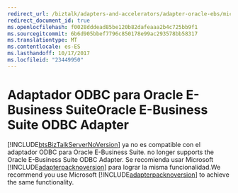 ```yaml
---
redirect_url: /biztalk/adapters-and-accelerators/adapter-oracle-ebs/microsoft-biztalk-adapter-for-oracle-e-business-suite-documentation
redirect_document_id: true
ms.openlocfilehash: f0028dddead85be120b82dafeaaa2b4c725bb9f1
ms.sourcegitcommit: 6b6d905bbef7796c850178e99ac293578bb58317
ms.translationtype: MT
ms.contentlocale: es-ES
ms.lasthandoff: 10/17/2017
ms.locfileid: "23449950"
---
```

# <a name="oracle-e-business-suite-odbc-adapter"></a><span data-ttu-id="9b73e-101">Adaptador ODBC para Oracle E-Business Suite</span><span class="sxs-lookup"><span data-stu-id="9b73e-101">Oracle E-Business Suite ODBC Adapter</span></span>

[!INCLUDE[btsBizTalkServerNoVersion](../includes/btsbiztalkservernoversion-md.md)]<span data-ttu-id="9b73e-102"> ya no es compatible con el adaptador ODBC para Oracle E-Business Suite.</span><span class="sxs-lookup"><span data-stu-id="9b73e-102"> no longer supports the Oracle E-Business Suite ODBC Adapter.</span></span> <span data-ttu-id="9b73e-103">Se recomienda usar Microsoft [!INCLUDE[adapterpacknoversion](../includes/adapterpacknoversion-md.md)] para lograr la misma funcionalidad.</span><span class="sxs-lookup"><span data-stu-id="9b73e-103">We recommend you use Microsoft [!INCLUDE[adapterpacknoversion](../includes/adapterpacknoversion-md.md)] to achieve the same functionality.</span></span>  
